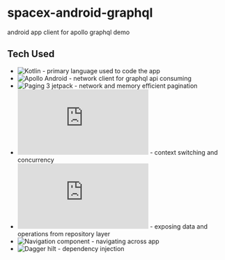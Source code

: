 # spacex-android-graphql
android app client for apollo graphql demo 

## Tech Used 
- ![Kotlin](kotlinlang.org/) - primary language used to code the app
- ![Apollo Android](https://github.com/apollographql/apollo-android) - network client for graphql api consuming
- ![Paging 3 jetpack](https://developer.android.com/topic/libraries/architecture/paging/v3-overview) - network and memory efficient pagination
- ![Coroutines](https://kotlinlang.org/docs/coroutines-overview.html) - context switching and concurrency
- ![Flows](https://kotlinlang.org/docs/flow.html) -  exposing data and operations from repository layer
- ![Navigation component](https://developer.android.com/guide/navigation) -  navigating across app
- ![Dagger hilt](https://dagger.dev/hilt/) -  dependency injection

